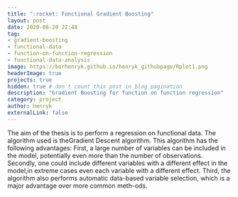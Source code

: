 ```yaml
---
title: ":rocket: Functional Gradient Boosting"
layout: post
date: 2020-08-20 22:48
tag:
- gradient-boosting
- functional-data
- function-on-function-regression
- functional-data-analysis
image: https://borhenryk.github.io/henryk_githubpage/Rplot1.png
headerImage: true
projects: true
hidden: true # don't count this post in blog pagination
description: "Gradient Boosting for function on function regression"
category: project
author: henryk
externalLink: false
---
```



The aim of the thesis is to perform a regression on functional data. The algorithm used is  theGradient Descent algorithm. This algorithm has the following advantages: First, a large number of variables can be included in the model, potentially even more than the number of observations. Secondly, one could include different variables with a different effect in the model,in extreme cases even each variable with a different effect. Third, the algorithm also performs automatic data-based variable selection, which is a major advantage over more common meth-ods.

